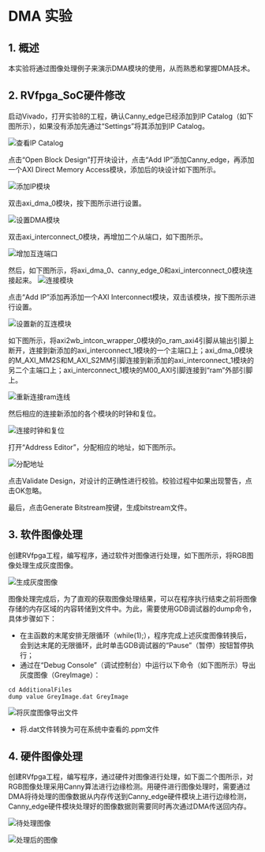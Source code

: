 # DMA 实验

## 1. 概述
本实验将通过图像处理例子来演示DMA模块的使用，从而熟悉和掌握DMA技术。

## 2. RVfpga_SoC硬件修改
启动Vivado，打开实验8的工程，确认Canny_edge已经添加到IP Catalog（如下图所示），如果没有添加先通过“Settings”将其添加到IP Catalog。

![查看IP Catalog](image_2022012201.png)

点击“Open Block Design”打开块设计，点击“Add IP”添加Canny_edge，再添加一个AXI Direct Memory Access模块，添加后的块设计如下图所示。

![添加IP模块](image_2022012202.png)

双击axi_dma_0模块，按下图所示进行设置。

![设置DMA模块](image_2022012203.png)

双击axi_interconnect_0模块，再增加二个从端口，如下图所示。

![增加互连端口](image_2022012204.png)

然后，如下图所示，将axi_dma_0、canny_edge_0和axi_interconnect_0模块连接起来。
![连接模块](image_2022012205.png)

点击“Add IP”添加再添加一个AXI Interconnect模块，双击该模块，按下图所示进行设置。

![设置新的互连模块](image_2022012206.png)

如下图所示，将axi2wb_intcon_wrapper_0模块的o_ram_axi4引脚从输出引脚上断开，连接到新添加的axi_interconnect_1模块的一个主端口上；axi_dma_0模块的M_AXI_MM2S和M_AXI_S2MM引脚连接到新添加的axi_interconnect_1模块的另二个主端口上；axi_interconnect_1模块的M00_AXI引脚连接到“ram”外部引脚上。

![重新连接ram连线](image_2022012207.png)

然后相应的连接新添加的各个模块的时钟和复位。

![连接时钟和复位](image_2022012208.png)

打开“Address Editor”，分配相应的地址，如下图所示。

![分配地址](image_2022012209.png)

点击Validate Design，对设计的正确性进行校验。校验过程中如果出现警告，点击OK忽略。

最后，点击Generate Bitstream按键，生成bitstream文件。

## 3. 软件图像处理
创建RVfpga工程，编写程序，通过软件对图像进行处理，如下图所示，将RGB图像处理生成灰度图像。

![生成灰度图像](image_2022012210.png)

图像处理完成后，为了直观的获取图像处理结果，可以在程序执行结束之前将图像存储的内存区域的内容转储到文件中。为此，需要使用GDB调试器的dump命令，具体步骤如下：

- 在主函数的末尾安排无限循环（while(1);），程序完成上述灰度图像转换后，会到达末尾的无限循环，此时单击GDB调试器的“Pause”（暂停）按钮暂停执行；
- 通过在“Debug Console”（调试控制台）中运行以下命令（如下图所示）导出灰度图像（GreyImage）：

```
cd AdditionalFiles
dump value GreyImage.dat GreyImage
```

![将灰度图像导出文件](image_2022012212.png)

- 将.dat文件转换为可在系统中查看的.ppm文件

## 4. 硬件图像处理
创建RVfpga工程，编写程序，通过硬件对图像进行处理，如下面二个图所示，对RGB图像处理采用Canny算法进行边缘检测。用硬件进行图像处理时，需要通过DMA将待处理的图像数据从内存传送到Canny_edge硬件模块上进行边缘检测，Canny_edge硬件模块处理好的图像数据则需要同时再次通过DMA传送回内存。

![待处理图像](image_2022012211.png)

![处理后的图像](image_2022012212.png)




